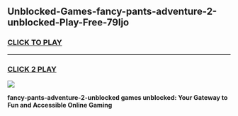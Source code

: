 
## Unblocked-Games-fancy-pants-adventure-2-unblocked-Play-Free-79ljo
<h3>
<a href="https://premium76.site?title=fancy-pants-adventure-2-unblocked&ref=23A">CLICK TO PLAY</a></h3>
<hr>

<h3>
<a href="https://premium76.site?title=fancy-pants-adventure-2-unblocked&ref=23A">CLICK 2 PLAY</a>
  
</h3>

<a href="https://premium76.site?title=fancy-pants-adventure-2-unblocked&ref=23A"><img src="https://clearcache.store/games.png"></a>


**fancy-pants-adventure-2-unblocked games unblocked: Your Gateway to Fun and Accessible Online Gaming**
